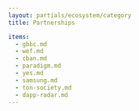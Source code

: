 ```yaml
---
layout: partials/ecosystem/category
title: Partnerships

items:
  - gbbc.md
  - wef.md
  - cban.md
  - paradigm.md
  - yes.md
  - samsung.md
  - ton-society.md
  - dapp-radar.md
---
```

